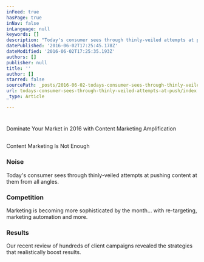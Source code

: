 ```yaml
---
inFeed: true
hasPage: true
inNav: false
inLanguage: null
keywords: []
description: "Today's consumer sees through thinly-veiled attempts at pushing content at them from all angles. "
datePublished: '2016-06-02T17:25:45.178Z'
dateModified: '2016-06-02T17:25:35.193Z'
authors: []
publisher: null
title: ''
author: []
starred: false
sourcePath: _posts/2016-06-02-todays-consumer-sees-through-thinly-veiled-attempts-at-push.md
url: todays-consumer-sees-through-thinly-veiled-attempts-at-push/index.html
_type: Article

---
```

# 

Dominate Your Market in 2016 with Content Marketing Amplification

## 

Content Marketing Is Not Enough

### Noise

Today's consumer sees through thinly-veiled attempts at pushing content at them from all angles. 

### Competition

Marketing is becoming more sophisticated by the month... with re-targeting, marketing automation and more. 

### Results

Our recent review of hundreds of client campaigns revealed the strategies that realistically boost results.